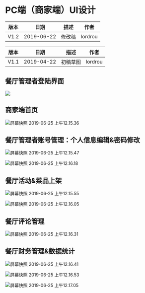 # PC端（商家端）UI设计

| 版本 |    日期    |  描述  |  作者   |
| :--: | :--------: | :----: | :-----: |
| V1.2 | 2019-06-22 | 修改稿 | lordrou |

| 版本 |    日期    |   描述   |  作者   |
| :--: | :--------: | :------: | :-----: |
| V1.1 | 2019-04-22 | 初稿草图 | lordrou |

## 餐厅管理者登陆界面

![](http://ww4.sinaimg.cn/large/006tNc79ly1g4cpjvekszj31o70u0tq1.jpg)

## 商家端首页

![屏幕快照 2019-06-25 上午12.15.36](http://ww3.sinaimg.cn/large/006tNc79ly1g4cpjwaywcj31oh0u0wjo.jpg)

## 餐厅管理者账号管理：个人信息编辑&密码修改

![屏幕快照 2019-06-25 上午12.15.47](http://ww2.sinaimg.cn/large/006tNc79ly1g4cpk0w7ysj31oe0u0q6x.jpg)

![屏幕快照 2019-06-25 上午12.16.18](http://ww4.sinaimg.cn/large/006tNc79ly1g4cpjx3b6lj31ok0u042s.jpg)

## 餐厅活动&菜品上架

![屏幕快照 2019-06-25 上午12.15.55](http://ww2.sinaimg.cn/large/006tNc79ly1g4cpjzfhhpj31oh0u0gpl.jpg)

![屏幕快照 2019-06-25 上午12.16.05](http://ww1.sinaimg.cn/large/006tNc79ly1g4cpjuelvaj31oh0u0n0p.jpg)

## 餐厅评论管理

![屏幕快照 2019-06-25 上午12.16.31](http://ww4.sinaimg.cn/large/006tNc79ly1g4cpk03k6tj31oh0u0n0m.jpg)

## 餐厅财务管理&数据统计

![屏幕快照 2019-06-25 上午12.16.41](http://ww3.sinaimg.cn/large/006tNc79ly1g4cpjxhlzdj31oh0u077u.jpg)

![屏幕快照 2019-06-25 上午12.16.53](http://ww4.sinaimg.cn/large/006tNc79ly1g4cpjyad49j31oo0u079f.jpg)

![屏幕快照 2019-06-25 上午12.17.05](http://ww1.sinaimg.cn/large/006tNc79ly1g4cpjyweu1j31ov0u0gpf.jpg)